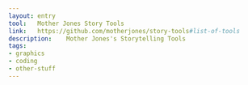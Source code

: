 ```yaml
---
layout: entry
tool:	Mother Jones Story Tools
link:	https://github.com/motherjones/story-tools#list-of-tools
description:	Mother Jones's Storytelling Tools
tags:
- graphics
- coding
- other-stuff
---
```

